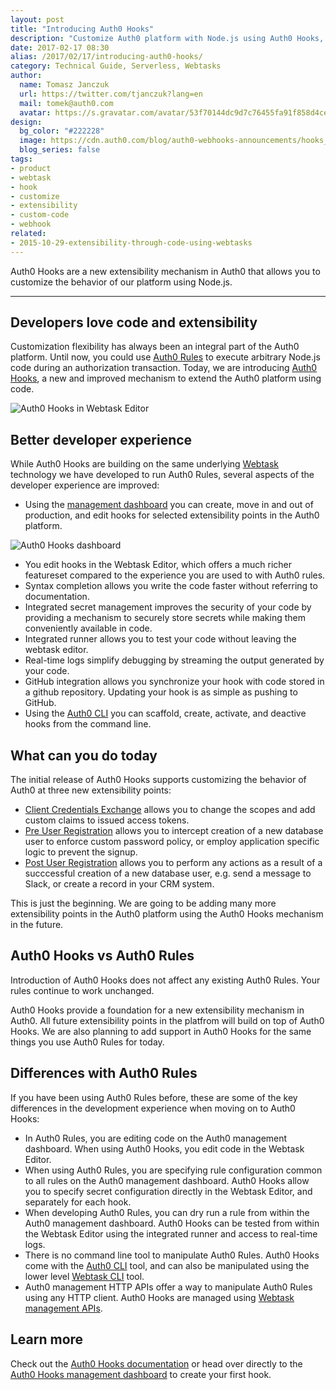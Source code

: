 ```yaml
---
layout: post
title: "Introducing Auth0 Hooks"
description: "Customize Auth0 platform with Node.js using Auth0 Hooks, a new extensibility mechanism powered by Webtasks."
date: 2017-02-17 08:30
alias: /2017/02/17/introducing-auth0-hooks/
category: Technical Guide, Serverless, Webtasks
author:
  name: Tomasz Janczuk
  url: https://twitter.com/tjanczuk?lang=en
  mail: tomek@auth0.com
  avatar: https://s.gravatar.com/avatar/53f70144dc9d7c76455fa91f858d4cec?s=200
design:
  bg_color: "#222228"
  image: https://cdn.auth0.com/blog/auth0-webhooks-announcements/hooks_logo.png
  blog_series: false
tags:
- product
- webtask
- hook
- customize
- extensibility
- custom-code
- webhook
related:
- 2015-10-29-extensibility-through-code-using-webtasks
---
```


Auth0 Hooks are a new extensibility mechanism in Auth0 that allows you to customize the behavior of our platform using Node.js. 

-----

## Developers love code and extensibility

Customization flexibility has always been an integral part of the Auth0 platform. Until now, you could use [Auth0 Rules](https://auth0.com/docs/rules) to execute arbitrary Node.js code during an authorization transaction. Today, we are introducing [Auth0 Hooks](https://auth0.com/docs/auth0-hooks), a new and improved mechanism to extend the Auth0 platform using code. 

![Auth0 Hooks in Webtask Editor](https://cdn.auth0.com/hooks/assets/wt-editor-auth0-hooks.png)  

## Better developer experience

While Auth0 Hooks are building on the same underlying [Webtask](https://webtask.io) technology we have developed to run Auth0 Rules, several aspects of the developer experience are improved: 

* Using the [management dashboard](https://auth0.com/docs/auth0-hooks/dashboard) you can create, move in and out of production, and edit hooks for selected extensibility points in the Auth0 platform. 

![Auth0 Hooks dashboard](https://cdn.auth0.com/hooks/assets/manage-hooks.png)  

* You edit hooks in the Webtask Editor, which offers a much richer featureset compared to the experience you are used to with Auth0 rules.  
* Syntax completion allows you write the code faster without referring to documentation.  
* Integrated secret management improves the security of your code by providing a mechanism to securely store secrets while making them conveniently available in code.  
* Integrated runner allows you to test your code without leaving the webtask editor.  
* Real-time logs simplify debugging by streaming the output generated by your code.  
* GitHub integration allows you synchronize your hook with code stored in a github repository. Updating your hook is as simple as pushing to GitHub.  
* Using the [Auth0 CLI](https://auth0.com/docs/auth0-hooks/cli) you can scaffold, create, activate, and deactive hooks from the command line.  

## What can you do today

The initial release of Auth0 Hooks supports customizing the behavior of Auth0 at three new extensibility points:  

* [Client Credentials Exchange](https://auth0.com/docs/auth0-hooks/extensibility-points/client-credentials-exchange) allows you to change the scopes and add custom claims to issued access tokens.  
* [Pre User Registration](https://auth0.com/docs/auth0-hooks/extensibility-points/pre-user-registration) allows you to intercept creation of a new database user to enforce custom password policy, or employ application specific logic to prevent the signup.  
* [Post User Registration](https://auth0.com/docs/auth0-hooks/extensibility-points/post-user-registration) allows you to perform any actions as a result of a succcessful creation of a new database user, e.g. send a message to Slack, or create a record in your CRM system.  

This is just the beginning. We are going to be adding many more extensibility points in the Auth0 platform using the Auth0 Hooks mechanism in the future.   

## Auth0 Hooks vs Auth0 Rules

Introduction of Auth0 Hooks does not affect any existing Auth0 Rules. Your rules continue to work unchanged. 

Auth0 Hooks provide a foundation for a new extensibility mechanism in Auth0. All future extensibility points in the platfrom will build on top of Auth0 Hooks. We are also planning to add support in Auth0 Hooks for the same things you use Auth0 Rules for today.   

## Differences with Auth0 Rules

If you have been using Auth0 Rules before, these are some of the key differences in the development experience when moving on to Auth0 Hooks: 

* In Auth0 Rules, you are editing code on the Auth0 management dashboard. When using Auth0 Hooks, you edit code in the Webtask Editor.  
* When using Auth0 Rules, you are specifying rule configuration common to all rules on the Auth0 management dashboard. Auth0 Hooks allow you to specify secret configuration directly in the Webtask Editor, and separately for each hook.  
* When developing Auth0 Rules, you can dry run a rule from within the Auth0 management dashboard. Auth0 Hooks can be tested from within the Webtask Editor using the integrated runner and access to real-time logs. 
* There is no command line tool to manipulate Auth0 Rules. Auth0 Hooks come with the [Auth0 CLI](https://auth0.com/docs/auth0-hooks/cli) tool, and can also be manipulated using the lower level [Webtask CLI](https://webtask.io/cli) tool.  
* Auth0 management HTTP APIs offer a way to manipulate Auth0 Rules using any HTTP client. Auth0 Hooks are managed using [Webtask management APIs](https://webtask.io/docs/101).  

## Learn more

Check out the [Auth0 Hooks documentation](https://auth0.com/docs/auth0-hooks) or head over directly to the [Auth0 Hooks management dashboard](https://manage.auth0.com/#/hooks) to create your first hook.  

